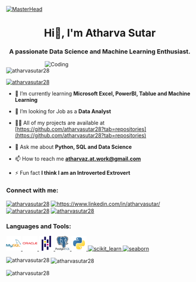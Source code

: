 [![MasterHead](https://nielseniq.com/wp-content/uploads/sites/4/2021/02/data-science-icon-animation-banner-clockwise-4.gif?w=1024)](https://github.com/atharvasutar28)
<h1 align="center">Hi👋, I'm Atharva Sutar</h1>
<h3 align="center">A passionate Data Science and Machine Learning Enthusiast.</h3>
<img align="right" alt="Coding" width="400" src="https://imarticus.org/blog/wp-content/uploads/2020/09/rt.gif">

<p align="left"> <img src="https://komarev.com/ghpvc/?username=atharvasutar28&label=Profile%20views&color=0e75b6&style=flat" alt="atharvasutar28" /> </p>

<p align="left"> <a href="https://twitter.com/atharvasutar28" target="blank"><img src="https://img.shields.io/twitter/follow/atharvasutar28?logo=twitter&style=for-the-badge" alt="atharvasutar28" /></a> </p>

- 🌱 I’m currently learning **Microsoft Excel, PowerBI, Tablue and Machine Learning**

- 🤝 I’m looking for Job as a **Data Analyst**

- 👨‍💻 All of my projects are available at [https://github.com/atharvasutar28?tab=repositories](https://github.com/atharvasutar28?tab=repositories)

- 💬 Ask me about **Python, SQL and Data Science**

- 📫 How to reach me **atharvaz.at.work@gmail.com**

- ⚡ Fun fact **I think I am an Introverted Extrovert**

<h3 align="left">Connect with me:</h3>
<p align="left">
<a href="https://twitter.com/atharvasutar28" target="blank"><img align="center" src="https://raw.githubusercontent.com/rahuldkjain/github-profile-readme-generator/master/src/images/icons/Social/twitter.svg" alt="atharvasutar28" height="30" width="40" /></a>
<a href="https://linkedin.com/in/https://www.linkedin.com/in/atharvasutar/" target="blank"><img align="center" src="https://raw.githubusercontent.com/rahuldkjain/github-profile-readme-generator/master/src/images/icons/Social/linked-in-alt.svg" alt="https://www.linkedin.com/in/atharvasutar/" height="30" width="40" /></a>
<a href="https://kaggle.com/atharvasutar28" target="blank"><img align="center" src="https://raw.githubusercontent.com/rahuldkjain/github-profile-readme-generator/master/src/images/icons/Social/kaggle.svg" alt="atharvasutar28" height="30" width="40" /></a>
<a href="https://discord.gg/atharvasutar28" target="blank"><img align="center" src="https://raw.githubusercontent.com/rahuldkjain/github-profile-readme-generator/master/src/images/icons/Social/discord.svg" alt="atharvasutar28" height="30" width="40" /></a>
</p>

<h3 align="left">Languages and Tools:</h3>
<p align="left"> <a href="https://www.mysql.com/" target="_blank" rel="noreferrer"> <img src="https://raw.githubusercontent.com/devicons/devicon/master/icons/mysql/mysql-original-wordmark.svg" alt="mysql" width="40" height="40"/> </a> <a href="https://www.oracle.com/" target="_blank" rel="noreferrer"> <img src="https://raw.githubusercontent.com/devicons/devicon/master/icons/oracle/oracle-original.svg" alt="oracle" width="40" height="40"/> </a> <a href="https://pandas.pydata.org/" target="_blank" rel="noreferrer"> <img src="https://raw.githubusercontent.com/devicons/devicon/2ae2a900d2f041da66e950e4d48052658d850630/icons/pandas/pandas-original.svg" alt="pandas" width="40" height="40"/> </a> <a href="https://www.postgresql.org" target="_blank" rel="noreferrer"> <img src="https://raw.githubusercontent.com/devicons/devicon/master/icons/postgresql/postgresql-original-wordmark.svg" alt="postgresql" width="40" height="40"/> </a> <a href="https://www.python.org" target="_blank" rel="noreferrer"> <img src="https://raw.githubusercontent.com/devicons/devicon/master/icons/python/python-original.svg" alt="python" width="40" height="40"/> </a> <a href="https://scikit-learn.org/" target="_blank" rel="noreferrer"> <img src="https://upload.wikimedia.org/wikipedia/commons/0/05/Scikit_learn_logo_small.svg" alt="scikit_learn" width="40" height="40"/> </a> <a href="https://seaborn.pydata.org/" target="_blank" rel="noreferrer"> <img src="https://seaborn.pydata.org/_images/logo-mark-lightbg.svg" alt="seaborn" width="40" height="40"/> </a> </p>

<p><img align="left" src="https://github-readme-stats.vercel.app/api/top-langs?username=atharvasutar28&show_icons=true&locale=en&layout=compact" alt="atharvasutar28" /></p>

<p>&nbsp;<img align="center" src="https://github-readme-stats.vercel.app/api?username=atharvasutar28&show_icons=true&locale=en" alt="atharvasutar28" /></p>

<p><img align="center" src="https://github-readme-streak-stats.herokuapp.com/?user=atharvasutar28&" alt="atharvasutar28" /></p>
